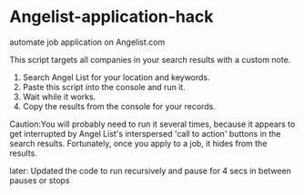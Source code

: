 # Angelist-application-hack
automate job application on Angelist.com

This script targets all companies in your search results with a custom note.

1. Search Angel List for your location and keywords.
2. Paste this script into the console and run it.
3. Wait while it works.
4. Copy the results from the console for your records.

Caution:You will probably need to run it several times, because it appears to get
interrupted by Angel List's interspersed 'call to action' buttons in the search
results. Fortunately, once you apply to a job, it hides from the results.

later: Updated the code to run recursively and pause for 4 secs in between pauses or stops
